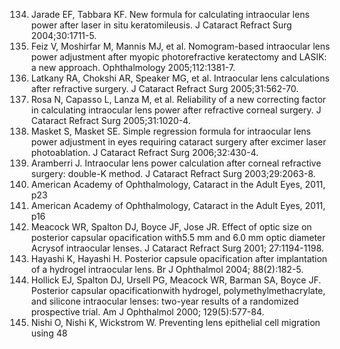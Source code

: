 134. Jarade EF, Tabbara KF. New formula for calculating intraocular lens power after laser in situ keratomileusis. J Cataract Refract Surg 2004;30:1711-5.
135. Feiz V, Moshirfar M, Mannis MJ, et al. Nomogram-based intraocular lens power adjustment after myopic photorefractive keratectomy and LASIK: a new approach. Ophthalmology 2005;112:1381-7.
136. Latkany RA, Chokshi AR, Speaker MG, et al. Intraocular lens calculations after refractive surgery. J Cataract Refract Surg 2005;31:562-70.
137. Rosa N, Capasso L, Lanza M, et al. Reliability of a new correcting factor in calculating intraocular lens power after refractive corneal surgery. J Cataract Refract Surg 2005;31:1020-4.
138. Masket S, Masket SE. Simple regression formula for intraocular lens power adjustment in eyes requiring cataract surgery after excimer laser photoablation. J Cataract Refract Surg 2006;32:430-4.
139. Aramberri J. Intraocular lens power calculation after corneal refractive surgery: double-K method. J Cataract Refract Surg 2003;29:2063-8.
140. American Academy of Ophthalmology, Cataract in the Adult Eyes, 2011, p23
141. American Academy of Ophthalmology, Cataract in the Adult Eyes, 2011, p16
142. Meacock WR, Spalton DJ, Boyce JF, Jose JR. Effect of optic size on posterior capsular opacification with5.5 mm and 6.0 mm optic diameter Acrysof intraocular lenses. J Cataract Refract Surg 2001; 27:1194-1198.
143. Hayashi K, Hayashi H. Posterior capsule opacification after implantation of a hydrogel intraocular lens. Br J Ophthalmol 2004; 88(2):182-5.
144. Hollick EJ, Spalton DJ, Ursell PG, Meacock WR, Barman SA, Boyce JF. Posterior capsular opacificationwith hydrogel, polymethylmethacrylate, and silicone intraocular lenses: two-year results of a randomized prospective trial. Am J Ophthalmol 2000; 129(5):577-84.
145. Nishi O, Nishi K, Wickstrom W. Preventing lens epithelial cell migration using
<PAGE>48